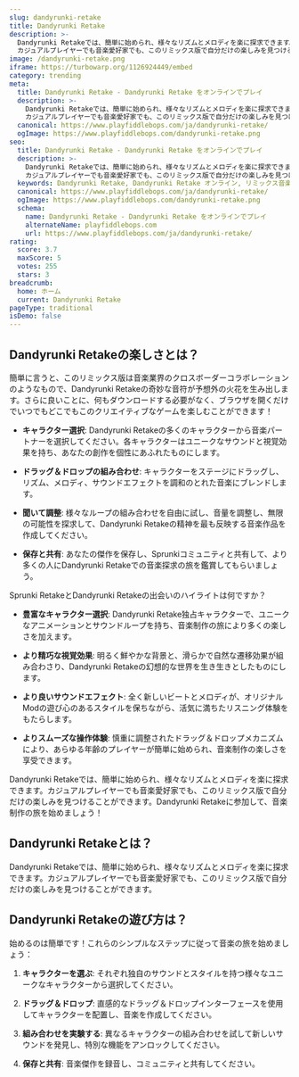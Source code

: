 ```yaml
---
slug: dandyrunki-retake
title: Dandyrunki Retake
description: >-
  Dandyrunki Retakeでは、簡単に始められ、様々なリズムとメロディを楽に探求できます。
  カジュアルプレイヤーでも音楽愛好家でも、このリミックス版で自分だけの楽しみを見つけることができます。
image: /dandyrunki-retake.png
iframe: https://turbowarp.org/1126924449/embed
category: trending
meta:
  title: Dandyrunki Retake - Dandyrunki Retake をオンラインでプレイ
  description: >-
    Dandyrunki Retakeでは、簡単に始められ、様々なリズムとメロディを楽に探求できます。
    カジュアルプレイヤーでも音楽愛好家でも、このリミックス版で自分だけの楽しみを見つけることができます。
  canonical: https://www.playfiddlebops.com/ja/dandyrunki-retake/
  ogImage: https://www.playfiddlebops.com/dandyrunki-retake.png
seo:
  title: Dandyrunki Retake - Dandyrunki Retake をオンラインでプレイ
  description: >-
    Dandyrunki Retakeでは、簡単に始められ、様々なリズムとメロディを楽に探求できます。
    カジュアルプレイヤーでも音楽愛好家でも、このリミックス版で自分だけの楽しみを見つけることができます。
  keywords: Dandyrunki Retake, Dandyrunki Retake オンライン, リミックス音楽ゲーム
  canonical: https://www.playfiddlebops.com/ja/dandyrunki-retake/
  ogImage: https://www.playfiddlebops.com/dandyrunki-retake.png
  schema:
    name: Dandyrunki Retake - Dandyrunki Retake をオンラインでプレイ
    alternateName: playfiddlebops.com
    url: https://www.playfiddlebops.com/ja/dandyrunki-retake/
rating:
  score: 3.7
  maxScore: 5
  votes: 255
  stars: 3
breadcrumb:
  home: ホーム
  current: Dandyrunki Retake
pageType: traditional
isDemo: false
---
```


## Dandyrunki Retakeの楽しさとは？

簡単に言うと、このリミックス版は音楽業界のクロスボーダーコラボレーションのようなもので、Dandyrunki Retakeの奇妙な音符が予想外の火花を生み出します。さらに良いことに、何もダウンロードする必要がなく、ブラウザを開くだけでいつでもどこでもこのクリエイティブなゲームを楽しむことができます！

- **キャラクター選択**: Dandyrunki Retakeの多くのキャラクターから音楽パートナーを選択してください。各キャラクターはユニークなサウンドと視覚効果を持ち、あなたの創作を個性にあふれたものにします。

- **ドラッグ＆ドロップの組み合わせ**: キャラクターをステージにドラッグし、リズム、メロディ、サウンドエフェクトを調和のとれた音楽にブレンドします。

- **聞いて調整**: 様々なループの組み合わせを自由に試し、音量を調整し、無限の可能性を探求して、Dandyrunki Retakeの精神を最も反映する音楽作品を作成してください。

- **保存と共有**: あなたの傑作を保存し、Sprunkiコミュニティと共有して、より多くの人にDandyrunki Retakeでの音楽探求の旅を鑑賞してもらいましょう。

Sprunki RetakeとDandyrunki Retakeの出会いのハイライトは何ですか？

- **豊富なキャラクター選択**: Dandyrunki Retake独占キャラクターで、ユニークなアニメーションとサウンドループを持ち、音楽制作の旅により多くの楽しさを加えます。

- **より精巧な視覚効果**: 明るく鮮やかな背景と、滑らかで自然な遷移効果が組み合わさり、Dandyrunki Retakeの幻想的な世界を生き生きとしたものにします。

- **より良いサウンドエフェクト**: 全く新しいビートとメロディが、オリジナルModの遊び心のあるスタイルを保ちながら、活気に満ちたリスニング体験をもたらします。

- **よりスムーズな操作体験**: 慎重に調整されたドラッグ＆ドロップメカニズムにより、あらゆる年齢のプレイヤーが簡単に始められ、音楽制作の楽しさを享受できます。

Dandyrunki Retakeでは、簡単に始められ、様々なリズムとメロディを楽に探求できます。カジュアルプレイヤーでも音楽愛好家でも、このリミックス版で自分だけの楽しみを見つけることができます。Dandyrunki Retakeに参加して、音楽制作の旅を始めましょう！

## Dandyrunki Retakeとは？

Dandyrunki Retakeでは、簡単に始められ、様々なリズムとメロディを楽に探求できます。カジュアルプレイヤーでも音楽愛好家でも、このリミックス版で自分だけの楽しみを見つけることができます。

## Dandyrunki Retakeの遊び方は？

始めるのは簡単です！これらのシンプルなステップに従って音楽の旅を始めましょう：

1. **キャラクターを選ぶ**: それぞれ独自のサウンドとスタイルを持つ様々なユニークなキャラクターから選択してください。

2. **ドラッグ＆ドロップ**: 直感的なドラッグ＆ドロップインターフェースを使用してキャラクターを配置し、音楽を作成してください。

3. **組み合わせを実験する**: 異なるキャラクターの組み合わせを試して新しいサウンドを発見し、特別な機能をアンロックしてください。

4. **保存と共有**: 音楽傑作を録音し、コミュニティと共有してください。